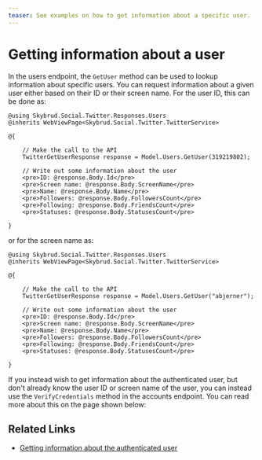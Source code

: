 ```yaml
---
teaser: See examples on how to get information about a specific user.
---
```


# Getting information about a user

In the users endpoint, the `GetUser` method can be used to lookup information about specific users. You can request information about a given user either based on their ID or their screen name. For the user ID, this can be done as:

```cshtml
@using Skybrud.Social.Twitter.Responses.Users
@inherits WebViewPage<Skybrud.Social.Twitter.TwitterService>

@{

    // Make the call to the API
    TwitterGetUserResponse response = Model.Users.GetUser(319219802);

    // Write out some information about the user
    <pre>ID: @response.Body.Id</pre>
    <pre>Screen name: @response.Body.ScreenName</pre>
    <pre>Name: @response.Body.Name</pre>
    <pre>Followers: @response.Body.FollowersCount</pre>
    <pre>Following: @response.Body.FriendsCount</pre>
    <pre>Statuses: @response.Body.StatusesCount</pre>
    
}
```

or for the screen name as:

```cshtml
@using Skybrud.Social.Twitter.Responses.Users
@inherits WebViewPage<Skybrud.Social.Twitter.TwitterService>

@{

    // Make the call to the API
    TwitterGetUserResponse response = Model.Users.GetUser("abjerner");

    // Write out some information about the user
    <pre>ID: @response.Body.Id</pre>
    <pre>Screen name: @response.Body.ScreenName</pre>
    <pre>Name: @response.Body.Name</pre>
    <pre>Followers: @response.Body.FollowersCount</pre>
    <pre>Following: @response.Body.FriendsCount</pre>
    <pre>Statuses: @response.Body.StatusesCount</pre>
    
}
```

If you instead wish to get information about the authenticated user, but don't already know the user ID or screen name of the user, you can instead use the `VerifyCredentials` method in the accounts endpoint. You can read more about this on the page shown below:



## Related Links

- [Getting information about the authenticated user](../account/getting-information-about-the-authenticated-user.md)